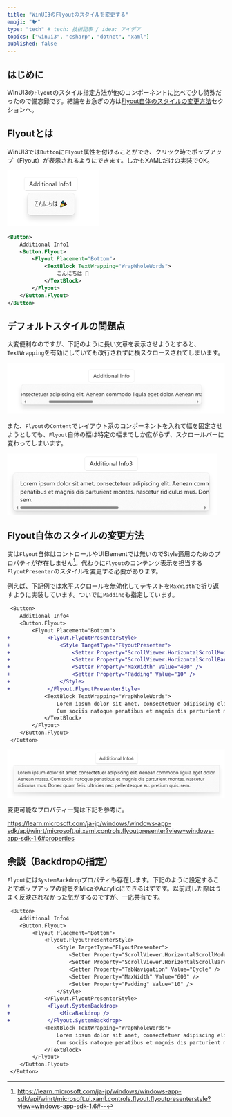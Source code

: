 ```yaml
---
title: "WinUI3のFlyoutのスタイルを変更する"
emoji: "🐦"
type: "tech" # tech: 技術記事 / idea: アイデア
topics: ["winui3", "csharp", "dotnet", "xaml"]
published: false
---
```


## はじめに

WinUI3の`Flyout`のスタイル指定方法が他のコンポーネントに比べて少し特殊だったので備忘録です。結論をお急ぎの方は[Flyout自体のスタイルの変更方法](#Flyout自体のスタイルの変更方法)セクションへ。

## Flyoutとは

WinUI3では`Button`に`Flyout`属性を付けることができ、クリック時でポップアップ（Flyout）が表示されるようにできます。しかもXAMLだけの実装でOK。

![flyout-example2](/images/winui3-flyout-style/flyout-example2.png)

```xml
<Button>
    Additional Info1
    <Button.Flyout>
        <Flyout Placement="Bottom">
            <TextBlock TextWrapping="WrapWholeWords">
                こんにちは 🎉
            </TextBlock>
        </Flyout>
    </Button.Flyout>
</Button>
```

## デフォルトスタイルの問題点

大変便利なのですが、下記のように長い文章を表示させようとすると、`TextWrapping`を有効にしていても改行されずに横スクロースされてしまいます。

![flyout-example1](/images/winui3-flyout-style/flyout-example1.png)

また、`Flyout`の`Content`でレイアウト系のコンポーネントを入れて幅を固定させようとしても、`Flyout`自体の幅は特定の幅までしか広がらず、スクロールバーに変わってしまいます。

![flyout-example3](/images/winui3-flyout-style/flyout-example3.png)

## Flyout自体のスタイルの変更方法

実は`Flyout`自体はコントロールやUIElementでは無いのでStyle適用のためのプロパティが存在しません[^1]。代わりに`Flyout`のコンテンツ表示を担当する`FlyoutPresenter`のスタイルを変更する必要があります。

例えば、下記例では水平スクロールを無効化してテキストを`MaxWidth`で折り返すように実装しています。ついでに`Padding`も指定しています。

```diff xml
 <Button>
    Additional Info4
    <Button.Flyout>
        <Flyout Placement="Bottom">
+            <Flyout.FlyoutPresenterStyle>
+                <Style TargetType="FlyoutPresenter">
+                    <Setter Property="ScrollViewer.HorizontalScrollMode" Value="Disabled" />
+                    <Setter Property="ScrollViewer.HorizontalScrollBarVisibility" Value="Disabled" />
+                    <Setter Property="MaxWidth" Value="400" />
+                    <Setter Property="Padding" Value="10" />
+                </Style>
+            </Flyout.FlyoutPresenterStyle>
            <TextBlock TextWrapping="WrapWholeWords">
                Lorem ipsum dolor sit amet, consectetuer adipiscing elit. Aenean commodo ligula eget dolor. Aenean massa.
                Cum sociis natoque penatibus et magnis dis parturient montes, nascetur ridiculus mus. Donec quam felis, ultricies nec, pellentesque eu, pretium quis, sem.
            </TextBlock>
        </Flyout>
    </Button.Flyout>
 </Button>
```

![flyout-example4](/images/winui3-flyout-style/flyout-example4.png)

変更可能なプロパティ一覧は下記を参考に。

https://learn.microsoft.com/ja-jp/windows/windows-app-sdk/api/winrt/microsoft.ui.xaml.controls.flyoutpresenter?view=windows-app-sdk-1.6#properties

[^1]: https://learn.microsoft.com/ja-jp/windows/windows-app-sdk/api/winrt/microsoft.ui.xaml.controls.flyout.flyoutpresenterstyle?view=windows-app-sdk-1.6#--

## 余談（Backdropの指定）

`Flyout`には`SystemBackdrop`プロパティも存在します。下記のように設定することでポップアップの背景をMicaやAcrylicにできるはずです。以前試した際はうまく反映されなかった気がするのですが、一応共有です。

```diff xml
 <Button>
    Additional Info4
    <Button.Flyout>
        <Flyout Placement="Bottom">
            <Flyout.FlyoutPresenterStyle>
                <Style TargetType="FlyoutPresenter">
                    <Setter Property="ScrollViewer.HorizontalScrollMode" Value="Disabled" />
                    <Setter Property="ScrollViewer.HorizontalScrollBarVisibility" Value="Disabled" />
                    <Setter Property="TabNavigation" Value="Cycle" />
                    <Setter Property="MaxWidth" Value="600" />
                    <Setter Property="Padding" Value="10" />
                </Style>
            </Flyout.FlyoutPresenterStyle>
+            <Flyout.SystemBackdrop>
+                <MicaBackdrop />
+            </Flyout.SystemBackdrop>
            <TextBlock TextWrapping="WrapWholeWords">
                Lorem ipsum dolor sit amet, consectetuer adipiscing elit. Aenean commodo ligula eget dolor. Aenean massa.
                Cum sociis natoque penatibus et magnis dis parturient montes, nascetur ridiculus mus. Donec quam felis, ultricies nec, pellentesque eu, pretium quis, sem.
            </TextBlock>
        </Flyout>
    </Button.Flyout>
 </Button>
```
